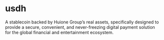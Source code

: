 # usdh
A stablecoin backed by Huione Group’s real assets, specifically designed to provide a secure, convenient, and never-freezing digital payment solution for the global financial and entertainment ecosystem.